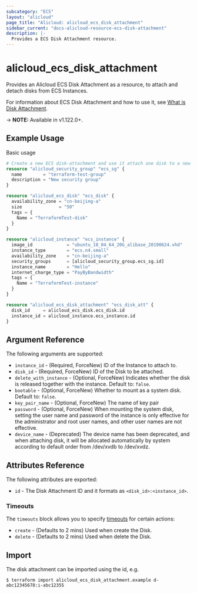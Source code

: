 ```yaml
---
subcategory: "ECS"
layout: "alicloud"
page_title: "Alicloud: alicloud_ecs_disk_attachment"
sidebar_current: "docs-alicloud-resource-ecs-disk-attachment"
description: |-
  Provides a ECS Disk Attachment resource.
---
```


# alicloud\_ecs\_disk\_attachment

Provides an Alicloud ECS Disk Attachment as a resource, to attach and detach disks from ECS Instances.

For information about ECS Disk Attachment and how to use it, see [What is Disk Attachment](https://www.alibabacloud.com/help/en/doc-detail/25515.htm).

-> **NOTE:** Available in v1.122.0+.

## Example Usage

Basic usage

```terraform
# Create a new ECS disk-attachment and use it attach one disk to a new instance.
resource "alicloud_security_group" "ecs_sg" {
  name        = "terraform-test-group"
  description = "New security group"
}

resource "alicloud_ecs_disk" "ecs_disk" {
  availability_zone = "cn-beijing-a"
  size              = "50"
  tags = {
    Name = "TerraformTest-disk"
  }
}

resource "alicloud_instance" "ecs_instance" {
  image_id             = "ubuntu_18_04_64_20G_alibase_20190624.vhd"
  instance_type        = "ecs.n4.small"
  availability_zone    = "cn-beijing-a"
  security_groups      = [alicloud_security_group.ecs_sg.id]
  instance_name        = "Hello"
  internet_charge_type = "PayByBandwidth"
  tags = {
    Name = "TerraformTest-instance"
  }
}

resource "alicloud_ecs_disk_attachment" "ecs_disk_att" {
  disk_id     = alicloud_ecs_disk.ecs_disk.id
  instance_id = alicloud_instance.ecs_instance.id
}
```
## Argument Reference

The following arguments are supported:

* `instance_id` - (Required, ForceNew) ID of the Instance to attach to.
* `disk_id` - (Required, ForceNew) ID of the Disk to be attached.
* `delete_with_instance` - (Optional, ForceNew) Indicates whether the disk is released together with the instance. Default to: `false`.
* `bootable` - (Optional, ForceNew) Whether to mount as a system disk. Default to: `false`.
* `key_pair_name` - (Optional, ForceNew) The name of key pair
* `password` - (Optional, ForceNew) When mounting the system disk, setting the user name and password of the instance is only effective for the administrator and root user names, and other user names are not effective.
* `device_name` - (Deprecated) The device name has been deprecated, and when attaching disk, it will be allocated automatically by system according to default order from /dev/xvdb to /dev/xvdz.

## Attributes Reference

The following attributes are exported:

* `id` - The Disk Attachment ID and it formats as `<disk_id>:<instance_id>`.

### Timeouts

The `timeouts` block allows you to specify [timeouts](https://www.terraform.io/docs/configuration-0-11/resources.html#timeouts) for certain actions:

* `create` - (Defaults to 2 mins) Used when create the Disk.
* `delete` - (Defaults to 2 mins) Used when delete the Disk.

## Import

The disk attachment can be imported using the id, e.g.

```
$ terraform import alicloud_ecs_disk_attachment.example d-abc12345678:i-abc12355
```
